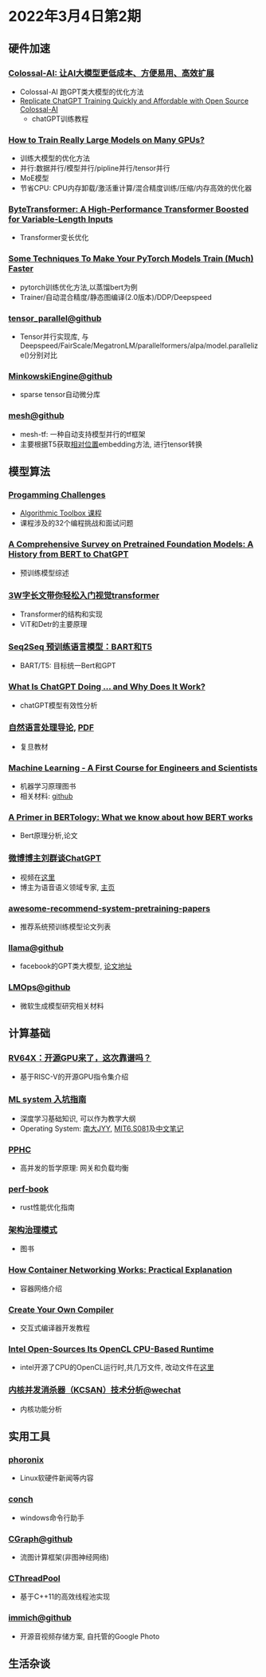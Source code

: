 # 2022年3月4日第2期

## 硬件加速

### [Colossal-AI: 让AI大模型更低成本、方便易用、高效扩展](https://github.com/hpcaitech/ColossalAI/blob/main/README-zh-Hans.md)
* Colossal-AI 跑GPT类大模型的优化方法
* [Replicate ChatGPT Training Quickly and Affordable with Open Source Colossal-AI](https://github.com/hpcaitech/ColossalAI/tree/main/applications/ChatGPT)
  * chatGPT训练教程

### [How to Train Really Large Models on Many GPUs?](https://lilianweng.github.io/posts/2021-09-25-train-large/)
* 训练大模型的优化方法
* 并行:数据并行/模型并行/pipline并行/tensor并行
* MoE模型
* 节省CPU: CPU内存卸载/激活重计算/混合精度训练/压缩/内存高效的优化器

### [ByteTransformer: A High-Performance Transformer Boosted for Variable-Length Inputs](https://arxiv.org/abs/2210.03052)
* Transformer变长优化

### [Some Techniques To Make Your PyTorch Models Train (Much) Faster](https://sebastianraschka.com/blog/2023/pytorch-faster.html)
* pytorch训练优化方法,以蒸馏bert为例
* Trainer/自动混合精度/静态图编译(2.0版本)/DDP/Deepspeed

### [tensor_parallel@github](https://github.com/BlackSamorez/tensor_parallel)
* Tensor并行实现库, 与Deepspeed/FairScale/MegatronLM/parallelformers/alpa/model.parallelize()分别对比

### [MinkowskiEngine@github](https://github.com/shwoo93/MinkowskiEngine)
* sparse tensor自动微分库

### [mesh@github](https://github.com/tensorflow/mesh)
* mesh-tf: 一种自动支持模型并行的tf框架
* 主要根据T5获取[相对位置](https://github.com/tensorflow/mesh/blob/0cb87fe07da627bf0b7e60475d59f95ed6b5be3d/mesh_tensorflow/transformer/transformer_layers.py#L593)embedding方法, 进行tensor转换

## 模型算法

### [Progamming Challenges](https://alexanderskulikov.github.io/files/toolbox_statements.pdf)
* [Algorithmic Toolbox 课程](www.coursera.org/learn/algorithmic-toolbox)
* 课程涉及的32个编程挑战和面试问题

### [A Comprehensive Survey on Pretrained Foundation Models: A History from BERT to ChatGPT](https://arxiv.org/abs/2302.09419)
* 预训练模型综述

### [3W字长文带你轻松入门视觉transformer](https://zhuanlan.zhihu.com/p/308301901)
* Transformer的结构和实现
* ViT和Detr的主要原理

### [Seq2Seq 预训练语言模型：BART和T5](https://zhuanlan.zhihu.com/p/420090646)
* BART/T5: 目标统一Bert和GPT

### [What Is ChatGPT Doing … and Why Does It Work?](https://writings.stephenwolfram.com/2023/02/what-is-chatgpt-doing-and-why-does-it-work/)
* chatGPT模型有效性分析

### [自然语言处理导论](https://intro-nlp.github.io/#home), [PDF](https://intro-nlp.github.io/chapter/Introduction_To_NLP.pdf)
* 复旦教材

### [Machine Learning - A First Course for Engineers and Scientists](http://smlbook.org/)
* 机器学习原理图书
* 相关材料: [github](https://github.com/uu-sml/course-sml-public)

### [A Primer in BERTology: What we know about how BERT works](https://arxiv.org/abs/2002.12327)
* Bert原理分析,论文

### [微博博主刘群谈ChatGPT](https://github.com/liuquncn/liuquncn.github.io/blob/master/talks/20230216%20ChatGPT%20Technological%20Analysis/20230216%20ChatGPT%20Technological%20Analysis%20(public%20version).pdf)
* 视频在[这里](https://video.weibo.com/show?fid=1034:4872106480173069)
* 博主为语音语义领域专家, [主页](https://liuquncn.github.io/index_zh.html)

### [awesome-recommend-system-pretraining-papers](https://github.com/archersama/awesome-recommend-system-pretraining-papers)
* 推荐系统预训练模型论文列表

### [llama@github](https://github.com/facebookresearch/llama)
* facebook的GPT类大模型, [论文地址](https://research.facebook.com/file/1574548786327032/LLaMA--Open-and-Efficient-Foundation-Language-Models.pdf)

### [LMOps@github](https://github.com/microsoft/LMOps)
* 微软生成模型研究相关材料

## 计算基础

### [RV64X：开源GPU来了，这次靠谱吗？](https://zhuanlan.zhihu.com/p/349060389)
* 基于RISC-V的开源GPU指令集介绍

### [ML system 入坑指南](https://zhuanlan.zhihu.com/p/608318764?utm_medium=social&utm_oi=49336847171584&utm_psn=1611888916071763968&utm_source=ZHShareTargetIDMore)
* 深度学习基础知识, 可以作为教学大纲
* Operating System: [南大JYY](https://jyywiki.cn/), [MIT6.S081](https://pdos.csail.mit.edu/6.828/2020/schedule.html)及[中文笔记](https://mit-public-courses-cn-translatio.gitbook.io/mit6-s081/)

### [PPHC](https://github.com/johnlui/PPHC)

* 高并发的哲学原理: 网关和负载均衡

### [perf-book](https://github.com/nnethercote/perf-book)
* rust性能优化指南

### [架构治理模式](https://book.archguard.org/)
* 图书

### [How Container Networking Works: Practical Explanation](https://iximiuz.com/en/posts/container-networking-is-simple/)
* 容器网络介绍

### [Create Your Own Compiler](https://citw.dev/tutorial/create-your-own-compiler)
* 交互式编译器开发教程

### [Intel Open-Sources Its OpenCL CPU-Based Runtime](https://www.phoronix.com/news/Intel-OpenCL-CPU-Open-Source)
* intel开源了CPU的OpenCL运行时,共几万文件, 改动文件在[这里](https://github.com/intel/llvm/pull/8216)

### [内核并发消杀器（KCSAN）技术分析@wechat](https://mp.weixin.qq.com/s?__biz=MzAxMDM0NjExNA==&mid=2247489000&idx=1&sn=80b7ed4ea7b5100c89e706c33cc3a37b&v_p=90&WBAPIAnalysisOriUICodes=10000001&launchid=default&wm=3333_2001&aid=01A2GUVvCiJ0bN45VH0AOVftc20OVPaYUZmVa1h1s_8-8xrdg.&from=10D2393010)
* 内核功能分析

## 实用工具

### [phoronix](https://www.phoronix.com/)

* Linux软硬件新闻等内容

### [conch](https://github.com/cmspeedrunner/conch)
* windows命令行助手

### [CGraph@github](https://github.com/ChunelFeng/CGraph)
* 流图计算框架(非图神经网络)

### [CThreadPool](https://github.com/ChunelFeng/CThreadPool)
* 基于C++11的高效线程池实现

### [immich@github](https://github.com/immich-app/immich)
* 开源音视频存储方案, 自托管的Google Photo

## 生活杂谈

